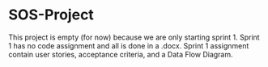 # SOS-Project
This project is empty (for now) because we are only starting sprint 1.
Sprint 1 has no code assignment and all is done in a .docx.
Sprint 1 assignment contain user stories, acceptance criteria, and a Data Flow Diagram.
